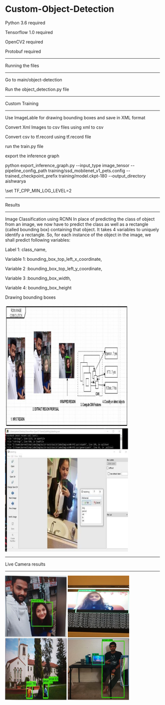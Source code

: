 # Custom-Object-Detection
 Python 3.6 required

Tensorflow 1.0 required

OpenCV2 required

Protobuf required

*****************************************************************************************************************************
Running the files
*****************************************************************************************************************************
Go to main/object-detection

Run the object_detection.py file
******************************************************************************************************************************
Custom Training
******************************************************************************************************************************
Use ImageLable for drawing bounding boxes and save in XML format

Convert Xml Images to csv files using xml to csv

Convert csv to tf.record using tf.record file

run the train.py file

export the inference graph

python export_inference_graph.py --input_type image_tensor --pipeline_config_path training/ssd_mobilenet_v1_pets.config --trained_checkpoint_prefix training/model.ckpt-180 --output_directory aishwarya

\set TF_CPP_MIN_LOG_LEVEL=2
******************************************************************************************************************************
Results
********************************************************************************************************************************
Image Classification using RCNN 
In place of predicting the class of object from an image, we now have to predict the class as well as a rectangle (called bounding box) containing that object. It takes 4 variables to uniquely identify a rectangle. So, for each instance of the object in the image, we shall predict following variables: 

Label 1:  class_name,  

Variable 1: bounding_box_top_left_x_coordinate, 

Variable 2 :bounding_box_top_left_y_coordinate, 

Variable 3 :bounding_box_width, 

Variable 4: bounding_box_height 

Drawing bounding boxes

<img src="images/convolution.jpeg" height="400" width="400">

<img src="images/ImageLabel.jpeg" height="400" width="400">

******************************************************************************************************************************
Live Camera results
********************************************************************************************************************************

<img src="images/results1.jpeg" height="200" width="200">    <img src="images/results2.jpeg" height="200" width="200">
<img src="images/results3.jpeg" height="200" width="200">    <img src="images/results4.jpeg" height="200" width="200">
